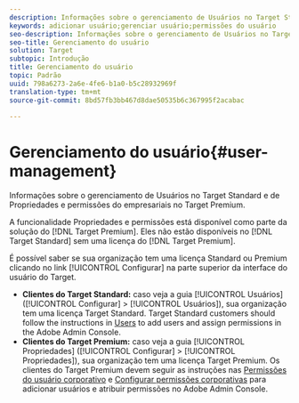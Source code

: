 ```yaml
---
description: Informações sobre o gerenciamento de Usuários no Target Standard e de Propriedades e permissões do empresariais no Target Premium.
keywords: adicionar usuário;gerenciar usuário;permissões do usuário
seo-description: Informações sobre o gerenciamento de Usuários no Target Standard e de Propriedades e permissões do empresariais no Target Premium.
seo-title: Gerenciamento do usuário
solution: Target
subtopic: Introdução
title: Gerenciamento do usuário
topic: Padrão
uuid: 798a6273-2a6e-4fe6-b1a0-b5c28932969f
translation-type: tm+mt
source-git-commit: 8bd57fb3bb467d8dae50535b6c367995f2acabac

---
```



# Gerenciamento do usuário{#user-management}

Informações sobre o gerenciamento de Usuários no Target Standard e de Propriedades e permissões do empresariais no Target Premium.

A funcionalidade Propriedades e permissões está disponível como parte da solução do [!DNL Target Premium]. Eles não estão disponíveis no [!DNL Target Standard] sem uma licença do [!DNL Target Premium].

É possível saber se sua organização tem uma licença Standard ou Premium clicando no link [!UICONTROL Configurar] na parte superior da interface do usuário do Target.

* **Clientes do Target Standard:** caso veja a guia [!UICONTROL Usuários] ([!UICONTROL Configurar] &gt; [!UICONTROL Usuários]), sua organização tem uma licença Target Standard. Target Standard customers should follow the instructions in [Users](/help/administrating-target/c-user-management/c-user-management/user-management.md) to add users and assign permissions in the Adobe Admin Console.
* **Clientes do Target Premium:** caso veja a guia [!UICONTROL Propriedades] ([!UICONTROL Configurar] &gt; [!UICONTROL Propriedades]), sua organização tem uma licença Target Premium. Os clientes do Target Premium devem seguir as instruções nas [Permissões do usuário corporativo](../../administrating-target/c-user-management/property-channel/property-channel.md#concept_E396B16FA2024ADBA27BC056138F9838) e [Configurar permissões corporativas](../../administrating-target/c-user-management/property-channel/properties-overview.md#concept_22F2855DBF0D4754B9460F5D68749C71) para adicionar usuários e atribuir permissões no Adobe Admin Console.

